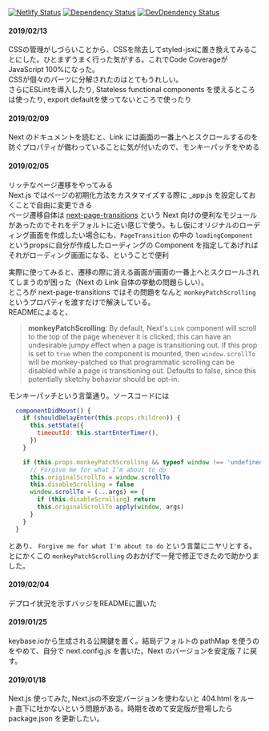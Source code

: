[![Netlify Status](https://api.netlify.com/api/v1/badges/6d9ef494-a24b-46a2-882b-4440976ade37/deploy-status)](https://app.netlify.com/sites/modest-payne-215883/deploys)
[![Dependency Status](https://img.shields.io/david/7ma7X/mywebsite.svg?style=flat)](https://img.shields.io/david/7ma7X/mywebsite.svg?style=flat)
[![DevDpendency Status](https://img.shields.io/david/dev/7ma7X/mywebsite.svg?style=flat)](https://img.shields.io/david/dev/7ma7X/mywebsite.svg?style=flat)

#### 2019/02/13

CSSの管理がしづらいことから、CSSを除去してstyled-jsxに置き換えてみることにした。ひとまずうまく行った気がする。これでCode Coverageが JavaScript 100%になった。  
CSSが個々のパーツに分解されたのはとてもうれしい。  
さらにESLintを導入したり, Stateless functional components を使えるところは使ったり, export defaultを使ってないところで使ったり

#### 2019/02/09

Next のドキュメントを読むと、Link には画面の一番上へとスクロールするのを防ぐプロパティが備わっていることに気が付いたので、モンキーパッチをやめる

#### 2019/02/05

リッチなページ遷移をやってみる  
Next.js ではページの初期化方法をカスタマイズする際に _app.js を設定しておくことで自由に変更できる  
ページ遷移自体は [next-page-transitions](https://github.com/illinois/next-page-transitions) という Next 向けの便利なモジュールがあったのでそれをデフォルトに近い感じで使う。もし仮にオリジナルのローディング画面を作成したい場合にも、`PageTransition` の中の `loadingComponent` というpropsに自分が作成したローディングの Component を指定してあげればそれがローディング画面になる、ということで便利  
  
実際に使ってみると、遷移の際に消える画面が画面の一番上へとスクロールされてしまうのが困った（Next の Link 自体の挙動の問題らしい）。  
ところが next-page-transitions ではその問題をなんと `monkeyPatchScrolling` というプロパティを渡すだけで解決している。  
READMEによると、

> **monkeyPatchScrolling**: By default, Next's `Link` component will scroll to the top of the page whenever it is clicked; this can have an undesirable jumpy effect when a page is transitioning out. If this prop is set to `true` when the component is mounted, then `window.scrollTo` will be monkey-patched so that programmatic scrolling can be disabled while a page is transitioning out. Defaults to false, since this potentially sketchy behavior should be opt-in.

モンキーパッチという言葉通り。ソースコードには

```js
  componentDidMount() {
    if (shouldDelayEnter(this.props.children)) {
      this.setState({
        timeoutId: this.startEnterTimer(),
      })
    }

    if (this.props.monkeyPatchScrolling && typeof window !== 'undefined') {
      // Forgive me for what I'm about to do
      this.originalScrollTo = window.scrollTo
      this.disableScrolling = false
      window.scrollTo = (...args) => {
        if (this.disableScrolling) return
        this.originalScrollTo.apply(window, args)
      }
    }
  }
```

とあり、 `Forgive me for what I'm about to do` という言葉にニヤリとする。とにかくこの `monkeyPatchScrolling` のおかげで一発で修正できたので助かりました。

#### 2019/02/04

デプロイ状況を示すバッジをREADMEに置いた

#### 2019/01/25

keybase.ioから生成される公開鍵を置く。結局デフォルトの pathMap を使うのをやめて、自分で next.config.js を書いた。Next のバージョンを安定版 7 に戻す。

#### 2019/01/18

Next.js 使ってみた, Next.jsの不安定バージョンを使わないと 404.html をルート直下に吐かないという問題がある。時期を改めて安定版が登場したら package.json を更新したい。